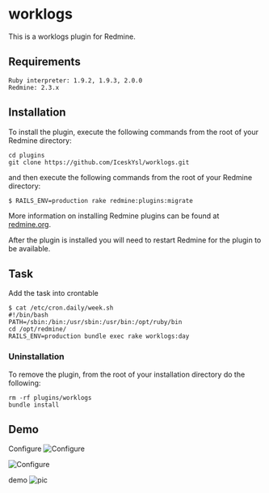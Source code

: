 # worklogs

This is a worklogs plugin for Redmine.

## Requirements

```
Ruby interpreter: 1.9.2, 1.9.3, 2.0.0
Redmine: 2.3.x
```

## Installation

To install the plugin, execute the following commands from the root of your Redmine directory:

```
cd plugins
git clone https://github.com/IceskYsl/worklogs.git
```

and then execute the following commands from the root of your Redmine directory:

```
$ RAILS_ENV=production rake redmine:plugins:migrate
```	

More information on installing Redmine plugins can be found at [redmine.org](http://www.redmine.org/wiki/redmine/Plugins.).

After the plugin is installed you will need to restart Redmine for the plugin to be available.

## Task

Add the task into crontable
```
$ cat /etc/cron.daily/week.sh
#!/bin/bash
PATH=/sbin:/bin:/usr/sbin:/usr/bin:/opt/ruby/bin
cd /opt/redmine/
RAILS_ENV=production bundle exec rake worklogs:day
```

### Uninstallation

To remove the plugin, from the root of your installation directory do the following:
```
rm -rf plugins/worklogs
bundle install
```

## Demo
Configure
![Configure](https://f.cloud.github.com/assets/5537/756143/753e6d74-e5eb-11e2-9cd6-64544f6fd876.png)

![Configure](https://f.cloud.github.com/assets/5537/756006/8d375c3a-e5d5-11e2-9377-ad887a58a6db.png)

demo
![pic](https://f.cloud.github.com/assets/5537/719898/31cfb77e-dfa0-11e2-8618-6dd6c6bc31fd.jpg)

